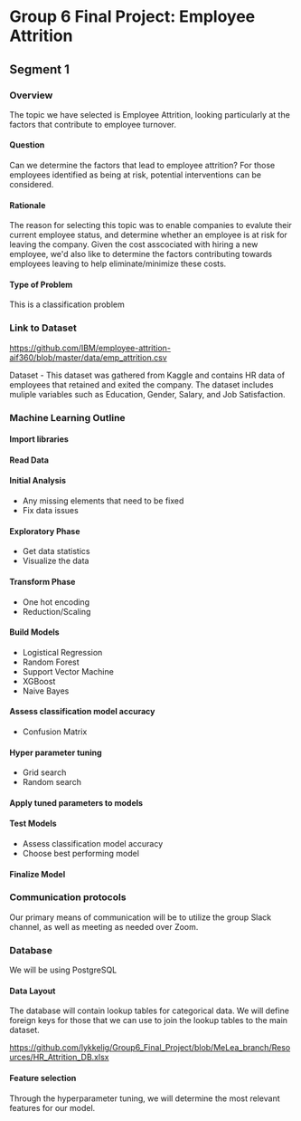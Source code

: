 # Group 6 Final Project: Employee Attrition

## Segment 1
### Overview
The topic we have selected is Employee Attrition, looking particularly at the factors that contribute to employee turnover.
#### Question
Can we determine the factors that lead to employee attrition? For those employees identified as being at risk, potential interventions can be considered.
#### Rationale
The reason for selecting this topic was to enable companies to evalute their current employee status, and determine whether an employee is at risk for leaving the company. Given the cost asscociated with hiring a new employee, we'd also like to determine the factors contributing towards employees leaving to help eliminate/minimize these costs. 
#### Type of Problem
This is a classification problem
### Link to Dataset
https://github.com/IBM/employee-attrition-aif360/blob/master/data/emp_attrition.csv

Dataset - This dataset was gathered from Kaggle and contains HR data of employees that retained and exited the company. The dataset includes muliple variables such as Education, Gender, Salary, and Job Satisfaction. 

### Machine Learning Outline 

#### Import libraries
#### Read Data
#### Initial Analysis
- Any missing elements that need to be fixed
- Fix data issues
#### Exploratory Phase
- Get data statistics 
- Visualize the data
#### Transform Phase
- One hot encoding
- Reduction/Scaling
#### Build Models
- Logistical Regression
- Random Forest
- Support Vector Machine
- XGBoost
- Naive Bayes
#### Assess classification model accuracy
- Confusion Matrix
#### Hyper parameter tuning
- Grid search
- Random search
#### Apply tuned parameters to models
#### Test Models
- Assess classification model accuracy
- Choose best performing model
#### Finalize Model

### Communication protocols 
Our primary means of communication will be to utilize the group Slack channel, as well as meeting as needed over Zoom.

### Database
We will be using PostgreSQL

#### Data Layout
The database will contain lookup tables for categorical data. We will define foreign keys for those that we can use to join the lookup tables to the main dataset.  


https://github.com/lykkelig/Group6_Final_Project/blob/MeLea_branch/Resources/HR_Attrition_DB.xlsx


#### Feature selection
Through the hyperparameter tuning, we will determine the most relevant features for our model. 
